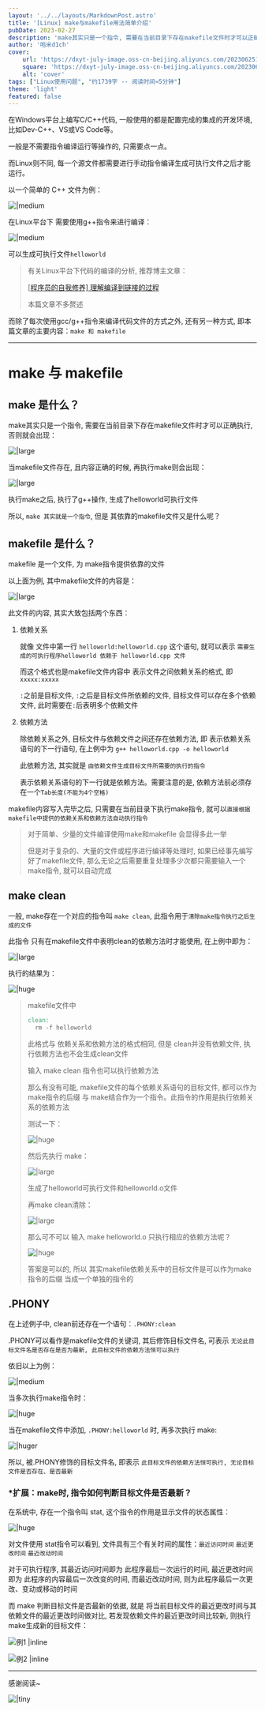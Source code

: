```yaml
---
layout: '../../layouts/MarkdownPost.astro'
title: '[Linux] make与makefile用法简单介绍'
pubDate: 2023-02-27
description: 'make其实只是一个指令, 需要在当前目录下存在makefile文件时才可以正确执行'
author: '哈米d1ch'
cover:
    url: 'https://dxyt-july-image.oss-cn-beijing.aliyuncs.com/202306251803222.webp'
    square: 'https://dxyt-july-image.oss-cn-beijing.aliyuncs.com/202306251803222.webp'
    alt: 'cover'
tags: ["Linux使用问题", "约1739字 -- 阅读时间≈5分钟"]
theme: 'light'
featured: false
---
```


在Windows平台上编写C/C++代码, 一般使用的都是配置完成的集成的开发环境, 比如Dev-C++、VS或VS Code等。

一般是不需要指令编译运行等操作的, 只需要点一点。

而Linux则不同, 每一个源文件都需要进行手动指令编译生成可执行文件之后才能运行。

以一个简单的 C++ 文件为例：

![|medium](https://dxyt-july-image.oss-cn-beijing.aliyuncs.com/image-20230227112324266.webp)

在Linux平台下 需要使用g++指令来进行编译：

![|medium](https://dxyt-july-image.oss-cn-beijing.aliyuncs.com/image-20230227112451565.webp)

可以生成可执行文件`helloworld`

> 有关Linux平台下代码的编译的分析, 推荐博主文章：
>
> [[程序员的自我修养\] 理解编译到链接的过程](http://julysblog.cn/posts/Compile&Link)
>
> 本篇文章不多赘述

而除了每次使用gcc/g++指令来编译代码文件的方式之外, 还有另一种方式, 即本篇文章的主要内容：`make 和 makefile`

---



# make 与 makefile

## make 是什么？

make其实只是一个指令, 需要在当前目录下存在makefile文件时才可以正确执行, 否则就会出现：

![|large](https://dxyt-july-image.oss-cn-beijing.aliyuncs.com/image-20230227114212877.webp)

当makefile文件存在, 且内容正确的时候, 再执行make则会出现：

![|large](https://dxyt-july-image.oss-cn-beijing.aliyuncs.com/image-20230227115214759.webp)

执行make之后, 执行了g++操作, 生成了helloworld可执行文件

所以, `make 其实就是一个指令`, 但是 其依靠的makefile文件又是什么呢？

## makefile 是什么？

makefile 是一个文件, 为 make指令提供依靠的文件

以上面为例, 其中makefile文件的内容是：

![|large](https://dxyt-july-image.oss-cn-beijing.aliyuncs.com/image-20230228211500117.webp)

此文件的内容, 其实大致包括两个东西：

1. 依赖关系

	就像 文件中第一行 `helloworld:helloworld.cpp` 这个语句, 就可以表示 `需要生成的可执行程序helloworld 依赖于 helloworld.cpp 文件`
	
	而这个格式也是makefile文件内容中 表示文件之间依赖关系的格式, 即 `xxxxx:xxxxx`
	
	`:`之前是目标文件, `:`之后是目标文件所依赖的文件, 目标文件可以存在多个依赖文件, 此时需要在`:`后表明多个依赖文件

2. 依赖方法

	除依赖关系之外, 目标文件与依赖文件之间还存在依赖方法, 即 表示依赖关系语句的下一行语句, 在上例中为 `g++ helloworld.cpp -o helloworld`
	
	此依赖方法, 其实就是 `由依赖文件生成目标文件所需要的执行的指令`
	
	表示依赖关系语句的下一行就是依赖方法。需要注意的是, 依赖方法前必须存在一个`Tab长度(不能为4个空格)`

makefile内容写入完毕之后, 只需要在当前目录下执行make指令, 就可以`直接根据makefile中提供的依赖关系和依赖方法自动执行指令`

> 对于简单、少量的文件编译使用make和makefile 会显得多此一举
>
> 但是对于复杂的、大量的文件或程序进行编译等处理时, 如果已经事先编写好了makefile文件, 那么无论之后需要重复处理多少次都只需要输入一个make指令, 就可以自动完成

## make clean

一般, make存在一个对应的指令叫 `make clean`, 此指令用于`清除make指令执行之后生成的文件`

此指令 只有在makefile文件中表明clean的依赖方法时才能使用, 在上例中即为：

![|large](https://dxyt-july-image.oss-cn-beijing.aliyuncs.com/image-20230228215630769.webp)

执行的结果为：

![|huge](https://dxyt-july-image.oss-cn-beijing.aliyuncs.com/image-20230228220043504.webp)

> makefile文件中
>
> ```makefile
> clean:
> 	rm -f helloworld
> ```
>
> 此格式与 依赖关系和依赖方法的格式相同, 但是 clean并没有依赖文件, 执行依赖方法也不会生成clean文件
>
> 输入 make clean 指令也可以执行依赖方法
>
> 那么有没有可能, makefile文件的每个依赖关系语句的目标文件, 都可以作为make指令的后缀 与 make结合作为一个指令。此指令的作用是执行依赖关系的依赖方法
>
> 测试一下：
>
> ![|huge](https://dxyt-july-image.oss-cn-beijing.aliyuncs.com/image-20230228222513199.webp)
>
> 然后先执行 make：
>
> ![|large](https://dxyt-july-image.oss-cn-beijing.aliyuncs.com/image-20230228222633669.webp)
>
> 生成了helloworld可执行文件和helloworld.o文件
>
> 再make clean清除：
>
> ![|large](https://dxyt-july-image.oss-cn-beijing.aliyuncs.com/image-20230228222754184.webp)
>
> 那么可不可以 输入 make helloworld.o 只执行相应的依赖方法呢？
>
> ![|huge](https://dxyt-july-image.oss-cn-beijing.aliyuncs.com/image-20230228223021219.webp)
>
> 答案是可以的, 所以 其实makefile依赖关系中的目标文件是可以作为make指令的后缀 当成一个单独的指令的

## .PHONY

在上述例子中, clean前还存在一个语句：`.PHONY:clean`

.PHONY可以看作是makefile文件的关键词, 其后修饰目标文件名, 可表示 `无论此目标文件名是否存在是否为最新, 此目标文件的依赖方法恒可以执行`

依旧以上为例：

![|medium](https://dxyt-july-image.oss-cn-beijing.aliyuncs.com/image-20230228230610372.webp)

当多次执行make指令时：

![|huge](https://dxyt-july-image.oss-cn-beijing.aliyuncs.com/image-20230228230837691.webp)

当在makefile文件中添加, `.PHONY:helloworld` 时, 再多次执行 make: 

![|huger](https://dxyt-july-image.oss-cn-beijing.aliyuncs.com/image-20230228231503651.webp)

所以, 被.PHONY修饰的目标文件名, 即表示 `此目标文件的依赖方法恒可执行, 无论目标文件是否存在、是否最新`

### *扩展：make时, 指令如何判断目标文件是否最新？

在系统中, 存在一个指令叫 stat, 这个指令的作用是显示文件的状态属性：

![|huge](https://dxyt-july-image.oss-cn-beijing.aliyuncs.com/image-20230301165423095.webp)

对文件使用 stat指令可以看到, 文件具有三个有关时间的属性：`最近访问时间` `最近更改时间` `最近改动时间`

对于可执行程序, 其最近访问时间即为 此程序最后一次运行的时间, 最近更改时间即为 此程序的内容最后一次改变的时间, 而最近改动时间, 则为此程序最后一次更改、变动或移动的时间

而 make 判断目标文件是否最新的依据, 就是 将当前目标文件的最近更改时间与其依赖文件的最近更改时间做对比, 若发现依赖文件的最近更改时间比较新, 则执行make生成新的目标文件：

![例1 |inline](https://dxyt-july-image.oss-cn-beijing.aliyuncs.com/image-20230301170213210.webp)

![例2 |inline](https://dxyt-july-image.oss-cn-beijing.aliyuncs.com/image-20230301171323048.webp)

---

感谢阅读~

![|tiny](https://dxyt-july-image.oss-cn-beijing.aliyuncs.com/image-20230410181909816.webp)
